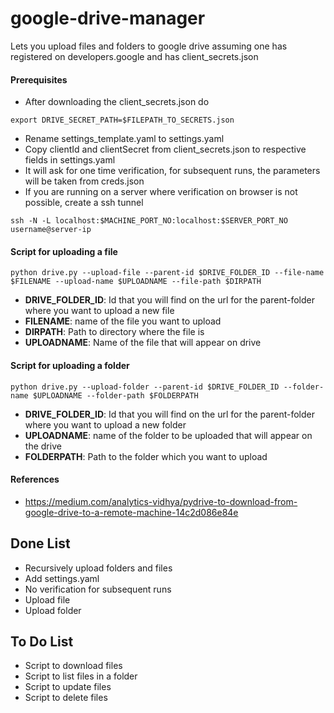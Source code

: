 # google-drive-manager
Lets you upload files and folders to google drive assuming one has registered on developers.google and has client_secrets.json

#### Prerequisites
- After downloading the client_secrets.json do

```
export DRIVE_SECRET_PATH=$FILEPATH_TO_SECRETS.json
```

- Rename settings_template.yaml to settings.yaml
- Copy clientId and clientSecret from client_secrets.json to respective fields in settings.yaml
- It will ask for one time verification, for subsequent runs, the parameters will be taken from creds.json
- If you are running on a server where verification on browser is not possible, create a ssh tunnel

```
ssh -N -L localhost:$MACHINE_PORT_NO:localhost:$SERVER_PORT_NO username@server-ip
```

#### Script for uploading a file 

```
python drive.py --upload-file --parent-id $DRIVE_FOLDER_ID --file-name $FILENAME --upload-name $UPLOADNAME --file-path $DIRPATH
```

- **DRIVE_FOLDER_ID**: Id that you will find on the url for the parent-folder where you want to upload a new file
- **FILENAME**: name of the file you want to upload
- **DIRPATH**: Path to directory where the file is
- **UPLOADNAME**: Name of the file that will appear on drive

#### Script for uploading a folder

```
python drive.py --upload-folder --parent-id $DRIVE_FOLDER_ID --folder-name $UPLOADNAME --folder-path $FOLDERPATH
```

- **DRIVE_FOLDER_ID**: Id that you will find on the url for the parent-folder where you want to upload a new folder
- **UPLOADNAME**: name of the folder to be uploaded that will appear on the drive
- **FOLDERPATH**: Path to the folder which you want to upload

#### References

- https://medium.com/analytics-vidhya/pydrive-to-download-from-google-drive-to-a-remote-machine-14c2d086e84e

## Done List

- Recursively upload folders and files
- Add settings.yaml
- No verification for subsequent runs
- Upload file 
- Upload folder

## To Do List

- Script to download files
- Script to list files in a folder
- Script to update files
- Script to delete files
